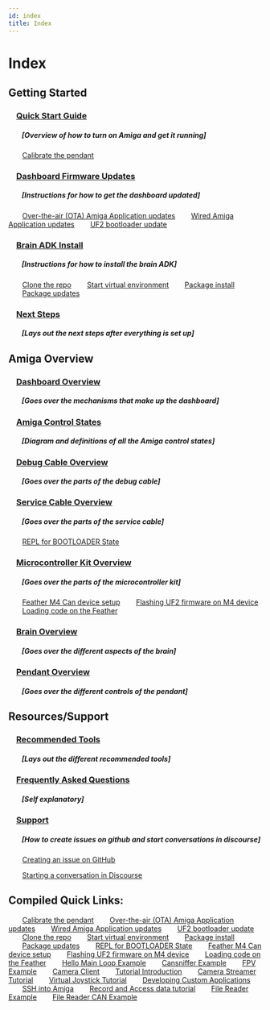 ```yaml
---
id: index
title: Index
---
```


# Index

## Getting Started
### &nbsp;&nbsp;&nbsp;&nbsp;[Quick Start Guide](/docs/amiga_quick_start/amiga-quick-start.md)
##### &nbsp;&nbsp;&nbsp;&nbsp;&nbsp;&nbsp;&nbsp;&nbsp;[Overview of how to turn on Amiga and get it running]
&nbsp;&nbsp;&nbsp;&nbsp;&nbsp;&nbsp;&nbsp;[Calibrate the pendant](/docs/amiga_quick_start/amiga-quick-start.md#calibrate-the-pendant)
### &nbsp;&nbsp;&nbsp;&nbsp;[Dashboard Firmware Updates](/docs/dashboard/fw_updates.md)
##### &nbsp;&nbsp;&nbsp;&nbsp;&nbsp;&nbsp;&nbsp;&nbsp;[Instructions for how to get the dashboard updated]
&nbsp;&nbsp;&nbsp;&nbsp;&nbsp;&nbsp;&nbsp;[Over-the-air (OTA) Amiga Application updates](/docs/dashboard/fw_updates.md#over-the-air-ota-amiga-application-updates)
&nbsp;&nbsp;&nbsp;&nbsp;&nbsp;&nbsp;&nbsp;[Wired Amiga Application updates](/docs/dashboard/fw_updates.md#wired-amiga-application-updates)
&nbsp;&nbsp;&nbsp;&nbsp;&nbsp;&nbsp;&nbsp;[UF2 bootloader update](/docs/dashboard/fw_updates.md#uf2-bootloader-update)
### &nbsp;&nbsp;&nbsp;&nbsp;[Brain ADK Install](/docs/brain/brain-install.md)
##### &nbsp;&nbsp;&nbsp;&nbsp;&nbsp;&nbsp;&nbsp;&nbsp;[Instructions for how to install the brain ADK]
&nbsp;&nbsp;&nbsp;&nbsp;&nbsp;&nbsp;&nbsp;[Clone the repo](/docs/brain/brain-install.md#clone-the-repo)
&nbsp;&nbsp;&nbsp;&nbsp;&nbsp;&nbsp;&nbsp;[Start virtual environment](/docs/brain/brain-install.md#optional-set-up-virtual-environment)
&nbsp;&nbsp;&nbsp;&nbsp;&nbsp;&nbsp;&nbsp;[Package install](/docs/brain/brain-install.md#package-install)
&nbsp;&nbsp;&nbsp;&nbsp;&nbsp;&nbsp;&nbsp;[Package updates](/docs/brain/brain-install.md#package-updates)
### &nbsp;&nbsp;&nbsp;&nbsp;[Next Steps](/docs/brain/brain-next-steps.md)
##### &nbsp;&nbsp;&nbsp;&nbsp;&nbsp;&nbsp;&nbsp;&nbsp;[Lays out the next steps after everything is set up]


## Amiga Overview
### &nbsp;&nbsp;&nbsp;&nbsp;[Dashboard Overview](/docs/dashboard/README.md)
##### &nbsp;&nbsp;&nbsp;&nbsp;&nbsp;&nbsp;&nbsp;&nbsp;[Goes over the mechanisms that make up the dashboard]
### &nbsp;&nbsp;&nbsp;&nbsp;[Amiga Control States](/docs/dashboard/control_states.mdx)
##### &nbsp;&nbsp;&nbsp;&nbsp;&nbsp;&nbsp;&nbsp;&nbsp;[Diagram and definitions of all the Amiga control states]
### &nbsp;&nbsp;&nbsp;&nbsp;[Debug Cable Overview](/docs/debug_cable/README.md)
##### &nbsp;&nbsp;&nbsp;&nbsp;&nbsp;&nbsp;&nbsp;&nbsp;[Goes over the parts of the debug cable]
### &nbsp;&nbsp;&nbsp;&nbsp;[Service Cable Overview](/docs/debug_cable/service_cable.md)
##### &nbsp;&nbsp;&nbsp;&nbsp;&nbsp;&nbsp;&nbsp;&nbsp;[Goes over the parts of the service cable]
&nbsp;&nbsp;&nbsp;&nbsp;&nbsp;&nbsp;&nbsp;[REPL for BOOTLOADER State](/docs/debug_cable/service_cable.md#repl-for-bootloader-state)
### &nbsp;&nbsp;&nbsp;&nbsp;[Microcontroller Kit Overview](/docs/mcu_kit/README.mdx)
##### &nbsp;&nbsp;&nbsp;&nbsp;&nbsp;&nbsp;&nbsp;&nbsp;[Goes over the parts of the microcontroller kit]
&nbsp;&nbsp;&nbsp;&nbsp;&nbsp;&nbsp;&nbsp;[Feather M4 Can device setup](/docs/mcu_kit/README.mdx#feather-m4-can-device-setup)
&nbsp;&nbsp;&nbsp;&nbsp;&nbsp;&nbsp;&nbsp;[Flashing UF2 firmware on M4 device](/docs/mcu_kit/README.mdx#flashing-the-uf2-firmware-on-the-m4-device)
&nbsp;&nbsp;&nbsp;&nbsp;&nbsp;&nbsp;&nbsp;[Loading code on the Feather](/docs/mcu_kit/README.mdx#loading-code-on-the-feather)
### &nbsp;&nbsp;&nbsp;&nbsp;[Brain Overview](/docs/brain/README.md)
##### &nbsp;&nbsp;&nbsp;&nbsp;&nbsp;&nbsp;&nbsp;&nbsp;[Goes over the different aspects of the brain]
### &nbsp;&nbsp;&nbsp;&nbsp;[Pendant Overview](/docs/pendant/pendant.md)
##### &nbsp;&nbsp;&nbsp;&nbsp;&nbsp;&nbsp;&nbsp;&nbsp;[Goes over the different controls of the pendant]

## Resources/Support
### &nbsp;&nbsp;&nbsp;&nbsp;[Recommended Tools](/docs/hardware-tools/recommended_tools.md)
##### &nbsp;&nbsp;&nbsp;&nbsp;&nbsp;&nbsp;&nbsp;&nbsp;[Lays out the different recommended tools]
### &nbsp;&nbsp;&nbsp;&nbsp;[Frequently Asked Questions](/docs/reference/faq.md)
##### &nbsp;&nbsp;&nbsp;&nbsp;&nbsp;&nbsp;&nbsp;&nbsp;[Self explanatory]
### &nbsp;&nbsp;&nbsp;&nbsp;[Support](/docs/support/support.md)
##### &nbsp;&nbsp;&nbsp;&nbsp;&nbsp;&nbsp;&nbsp;&nbsp;[How to create issues on github and start conversations in discourse]
&nbsp;&nbsp;&nbsp;&nbsp;&nbsp;&nbsp;&nbsp;[Creating an issue on GitHub](/docs/support/support.md#how-to-create-an-issue)

&nbsp;&nbsp;&nbsp;&nbsp;&nbsp;&nbsp;&nbsp;[Starting a conversation in Discourse](/docs/support/support.md#how-to-start-a-conversation-in-discourse)

## Compiled Quick Links:
&nbsp;&nbsp;&nbsp;&nbsp;&nbsp;&nbsp;&nbsp;[Calibrate the pendant](/docs/amiga_quick_start/amiga-quick-start.md#calibrate-the-pendant)
&nbsp;&nbsp;&nbsp;&nbsp;&nbsp;&nbsp;&nbsp;[Over-the-air (OTA) Amiga Application updates](/docs/dashboard/fw_updates.md#over-the-air-ota-amiga-application-updates)
&nbsp;&nbsp;&nbsp;&nbsp;&nbsp;&nbsp;&nbsp;[Wired Amiga Application updates](/docs/dashboard/fw_updates.md#wired-amiga-application-updates)
&nbsp;&nbsp;&nbsp;&nbsp;&nbsp;&nbsp;&nbsp;[UF2 bootloader update](/docs/dashboard/fw_updates.md#uf2-bootloader-update)
&nbsp;&nbsp;&nbsp;&nbsp;&nbsp;&nbsp;&nbsp;[Clone the repo](/docs/brain/brain-install.md#clone-the-repo)
&nbsp;&nbsp;&nbsp;&nbsp;&nbsp;&nbsp;&nbsp;[Start virtual environment](/docs/brain/brain-install.md#optional-set-up-virtual-environment)
&nbsp;&nbsp;&nbsp;&nbsp;&nbsp;&nbsp;&nbsp;[Package install](/docs/brain/brain-install.md#package-install)
&nbsp;&nbsp;&nbsp;&nbsp;&nbsp;&nbsp;&nbsp;[Package updates](/docs/brain/brain-install.md#package-updates)
&nbsp;&nbsp;&nbsp;&nbsp;&nbsp;&nbsp;&nbsp;[REPL for BOOTLOADER State](/docs/debug_cable/service_cable.md#repl-for-bootloader-state)
&nbsp;&nbsp;&nbsp;&nbsp;&nbsp;&nbsp;&nbsp;[Feather M4 Can device setup](/docs/mcu_kit/README.mdx#feather-m4-can-device-setup)
&nbsp;&nbsp;&nbsp;&nbsp;&nbsp;&nbsp;&nbsp;[Flashing UF2 firmware on M4 device](/docs/mcu_kit/README.mdx#flashing-the-uf2-firmware-on-the-m4-device)
&nbsp;&nbsp;&nbsp;&nbsp;&nbsp;&nbsp;&nbsp;[Loading code on the Feather](/docs/mcu_kit/README.mdx#loading-code-on-the-feather)
&nbsp;&nbsp;&nbsp;&nbsp;&nbsp;&nbsp;&nbsp;[Hello Main Loop Example](/docs/examples/hello_main_loop/README.md)
&nbsp;&nbsp;&nbsp;&nbsp;&nbsp;&nbsp;&nbsp;[Cansniffer Example](/docs/examples/cansniffer/README.md)
&nbsp;&nbsp;&nbsp;&nbsp;&nbsp;&nbsp;&nbsp;[FPV Example](/docs/examples/FPV/README.mdx)
&nbsp;&nbsp;&nbsp;&nbsp;&nbsp;&nbsp;&nbsp;[Camera Client](/docs/examples/camera_client/README.md)
&nbsp;&nbsp;&nbsp;&nbsp;&nbsp;&nbsp;&nbsp;[Tutorial Introduction](/docs/tutorials/introduction/00_tutorial_intro.md)
&nbsp;&nbsp;&nbsp;&nbsp;&nbsp;&nbsp;&nbsp;[Camera Streamer Tutorial](/docs/tutorials/camera_streamer/00_intro.md)
&nbsp;&nbsp;&nbsp;&nbsp;&nbsp;&nbsp;&nbsp;[Virtual Joystick Tutorial](/docs/tutorials/virtual_joystick/00_overview.md)
&nbsp;&nbsp;&nbsp;&nbsp;&nbsp;&nbsp;&nbsp;[Developing Custom Applications](/docs/brain/custom-applications.mdx)
&nbsp;&nbsp;&nbsp;&nbsp;&nbsp;&nbsp;&nbsp;[SSH into Amiga](/docs/brain/custom-applications.mdx#initial-configuration)
&nbsp;&nbsp;&nbsp;&nbsp;&nbsp;&nbsp;&nbsp;[Record and Access data tutorial](/docs/examples/import_log_file/README.md)
&nbsp;&nbsp;&nbsp;&nbsp;&nbsp;&nbsp;&nbsp;[File Reader Example](/docs/examples/file_reader/README.md)
&nbsp;&nbsp;&nbsp;&nbsp;&nbsp;&nbsp;&nbsp;[File Reader CAN Example](/docs/examples/file_reader_can/README.md)
